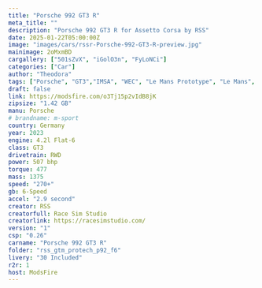 ```yaml
---
title: "Porsche 992 GT3 R"
meta_title: ""
description: "Porsche 992 GT3 R for Assetto Corsa by RSS"
date: 2025-01-22T05:00:00Z
image: "images/cars/rssr-Porsche-992-GT3-R-preview.jpg"
mainimage: 2oMxmBD
cargallery: ["501sZvX", "iGolO3n", "FyLoNCi"]
categories: ["Car"]
author: "Theodora"
tags: ["Porsche", "GT3","IMSA", "WEC", "Le Mans Prototype", "Le Mans", "RSS", "Germany","R2R", "2023"]
draft: false
link: https://modsfire.com/o3Tj15p2vIdB8jK
zipsize: "1.42 GB"
manu: Porsche
# brandname: m-sport
country: Germany
year: 2023
engine: 4.2l Flat-6
class: GT3
drivetrain: RWD
power: 507 bhp 
torque: 477
mass: 1375
speed: "270+"
gb: 6-Speed
accel: "2.9 second"
creator: RSS
creatorfull: Race Sim Studio
creatorlink: https://racesimstudio.com/
version: "1"
csp: "0.26"
carname: "Porsche 992 GT3 R"
folder: "rss_gtm_protech_p92_f6"
livery: "30 Included"
r2r: 1
host: ModsFire
---
```



